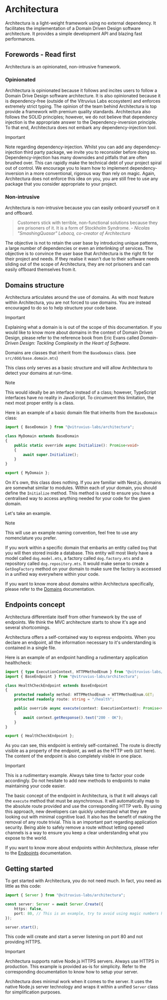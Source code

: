 # Architectura

Architectura is a light-weight framework using no external dependency.
It facilitates the implementation of a Domain Driven Design software architecture.
It provides a simple development API and blazing fast performances.

## Forewords - Read first

Architectura is an opinionated, non-intrusive framework.

### Opinionated

Architectura is opinionated because it follows and incites users to follow a Domain Drive Design software architecture.
It is also opinionated because it is dependency-free (outside of the Vitruvius Labs ecosystem) and enforces extremely strict typing.
The opinion of the team behind Architectura is top provide a framework with premium quality standards.
Architectura also follows the SOLID principles; however, we do not believe that dependency injection is the appropriate answer to the Dependency-inversion principle. To that end, Architectura does not embark any dependency-injection tool.

> [!IMPORTANT]
> Note regarding dependency-injection.
> Whilst you can add any dependency-injection third party package, we invite you to reconsider before doing so.
> Dependency-injection has many downsides and pitfalls that are often brushed over. This can rapidly make the technical debt of your project spiral out of control.
> We encourage you to learn how to implement dependency-inversion in a more conventional, rigorous way than rely on magic.
> Again, Architectura does not enforce this idea on you, you are still free to use any package that you consider appropriate to your project.

### Non-intrusive

Architectura is non-intrusive because you can easily onboard yourself on it and offboard.

> Customers stick with terrible, non-functional solutions because they are prisoners of it. It is a form of Stockholm Syndrome.
> \- *Nicolas "SmashingQuasar" Lebacq, co-creator of Architectura*

The objective is not to retain the user base by introducing unique patterns, a large number of dependencies or even an interlinking of services.
The objective is to convince the user base that Architectura is the right fit for their project and needs. If they realise it wasn't due to their software needs sliding out of the scope of Architectura, they are not prisoners and can easily offboard themselves from it.

## Domains structure

Architectura articulates around the use of domains.
As with most feature within Architectura, you are not forced to use domains. You are instead encouraged to do so to help structure your code base.

> [!IMPORTANT]
> Explaining what a domain is is out of the scope of this documentation. If you would like to know more about domains in the context of Domain Driven Design, please refer to the reference book from Eric Evans called *Domain-Driven Design: Tackling Complexity in the Heart of Software*.

Domains are classes that inherit from the `BaseDomain` class. (see `src/ddd/base.domain.mts`)

This class only serves as a basic structure and will allow Architectura to detect your domains at run-time.

> [!NOTE]
> This would ideally be an interface instead of a class; however, TypeScript interfaces have no reality in JavaScript. To circumvent this limitation, the next most proper entity is a class.

Here is an example of a basic domain file that inherits from the `BaseDomain` class:

```ts
import { BaseDomain } from "@vitruvius-labs/architectura";

class MyDomain extends BaseDomain
{
	public static override async Initialize(): Promise<void>
	{
		await super.Initialize();
	}
}

export { MyDomain };
```

On it's own, this class does nothing.
If you are familiar with Nest.js, domains are somewhat similar to modules.
Within each of your domain, you should define the `Initialize` method. This method is used to ensure you have a centralised way to access anything needed for your code for the given domain.

Let's take an example.

> [!NOTE]
> This will use an example naming convention, feel free to use any nomenclature you prefer.

If you work within a specific domain that embarks an entity called `Dog` that you will then stored inside a database.
This entity will most likely have a model called `dog.model.mts`, a factory called `dog.factory.mts` and a repository called `dog.repository.mts`. It would make sense to create a `GetDogFactory` method on your domain to make sure the factory is accessed in a unified way everywhere within your code.

If you want to know more about domains within Architectura specifically, please refer to the [Domains](_docs/domains/readme.md) documentation.

## Endpoints concept

Architectura differentiate itself from other framework by the use of endpoints. We think the MVC architecture starts to show it's age and several shortcomings.

Architectura offers a self-contained way to express endpoints. When you declare an endpoint, all the information necessary to it's understanding is contained in a single file.

Here is an example of an endpoint handling a rudimentary application healthcheck:

```ts
import { type ExecutionContext, HTTPMethodEnum } from "@vitruvius-labs/architectura";
import { BaseEndpoint } from "@vitruvius-labs/architectura";

class HealthCheckEndpoint extends BaseEndpoint
{
	protected readonly method: HTTPMethodEnum = HTTPMethodEnum.GET;
	protected readonly route: string = "/health";

	public override async execute(context: ExecutionContext): Promise<void>
	{
		await context.getResponse().text("200 - OK");
	}
}

export { HealthCheckEndpoint };
```

As you can see, this endpoint is entirely self-contained. The route is directly visible as a property of the endpoint, as well as the HTTP verb (`GET` here).
The content of the endpoint is also completely visible in one place.

> [!IMPORTANT]
> This is a rudimentary example. Always take time to factor your code accordingly. Do not hesitate to add new methods to endpoints to make maintaining your code easier.

The basic concept of the endpoint in Architectura, is that it will always call the `execute` method that must be asynchronous.
It will automatically map to the absolute route provided and use the corresponding HTTP verb.
By using this approach, new developers can quickly understand what they are looking out with minimal cognitive load.
It also has the benefit of making the removal of any route trivial. This is an important part regarding application security.
Being able to safely remove a route without letting opened channels is a way to ensure you keep a clear understanding what you expose to the world.

If you want to know more about endpoints within Architectura, please refer to the [Endpoints](_docs/endpoints/readme.md) documentation.

## Getting started

To get started with Architectura, you do not need much. In fact, you need as little as this code:

```ts
import { Server } from "@vitruvius-labs/architectura";

const server: Server = await Server.Create({
	https: false,
	port: 80, // This is an example, try to avoid using magic numbers here and rely on configurations or enums.
});

server.start();
```

This code will create and start a server listening on port 80 and not providing HTTPS.

> [!IMPORTANT]
> Architectura supports native Node.js HTTPS servers. Always use HTTPS in production.
> This example is provided as-is for simplicity. Refer to the corresponding documentation to know how to setup your server.

Architectura does minimal work when it comes to the server. It uses the native Node.js server technology and wraps it within a unified `Server` class for simplification purposes.
